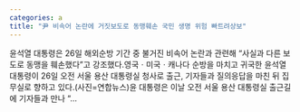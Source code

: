 ```yaml
---
categories: a
title: "尹 비속어 논란에 거짓보도로 동맹훼손 국민 생명 위험 빠트려상보"
---
```

 윤석열 대통령은 26일 해외순방 기간 중 불거진 비속어 논란과 관련해 “사실과 다른 보도로 동맹을 훼손했다”고 강조했다.영국ㆍ미국ㆍ캐나다 순방을 마치고 귀국한 윤석열 대통령이 26일 오전 서울 용산 대통령실 청사로 출근, 기자들과 질의응답을 마친 뒤 집무실로 향하고 있다.(사진=연합뉴스)윤 대통령은 이날 오전 서울 용산 대통령실 출근길에 기자들과 만나 “...